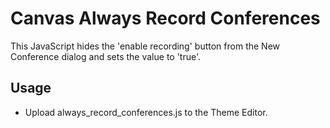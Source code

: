 # Canvas Always Record Conferences
This JavaScript hides the 'enable recording' button from the New Conference dialog and sets the value to 'true'.

## Usage
* Upload always_record_conferences.js to the Theme Editor.
